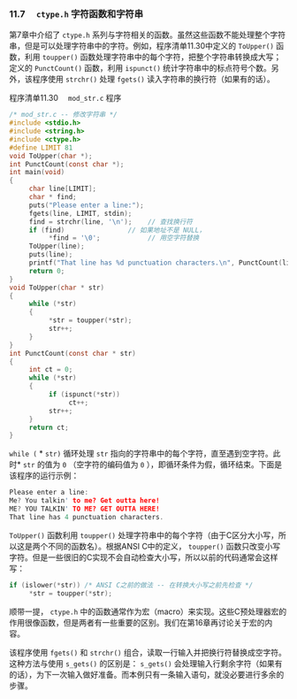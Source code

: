 ### 11.7　 `ctype.h` 字符函数和字符串

第7章中介绍了 `ctype.h` 系列与字符相关的函数。虽然这些函数不能处理整个字符串，但是可以处理字符串中的字符。例如，程序清单11.30中定义的 `ToUpper()` 函数，利用 `toupper()` 函数处理字符串中的每个字符，把整个字符串转换成大写；定义的 `PunctCount()` 函数，利用 `ispunct()` 统计字符串中的标点符号个数。另外，该程序使用 `strchr()` 处理 `fgets()` 读入字符串的换行符（如果有的话）。

程序清单11.30　 `mod_str.c` 程序

```c
/* mod_str.c -- 修改字符串 */
#include <stdio.h>
#include <string.h>
#include <ctype.h>
#define LIMIT 81
void ToUpper(char *);
int PunctCount(const char *);
int main(void)
{
     char line[LIMIT];
     char * find;
     puts("Please enter a line:");
     fgets(line, LIMIT, stdin);
     find = strchr(line, '\n');    // 查找换行符
     if (find)                // 如果地址不是 NULL，
          *find = '\0';            // 用空字符替换
     ToUpper(line);
     puts(line);
     printf("That line has %d punctuation characters.\n", PunctCount(line));
     return 0;
}
void ToUpper(char * str)
{
     while (*str)
     {
          *str = toupper(*str);
          str++;
     }
}
int PunctCount(const char * str)
{
     int ct = 0;
     while (*str)
     {
          if (ispunct(*str))
               ct++;
          str++;
     }
     return ct;
}
```

`while (` * `str)` 循环处理 `str` 指向的字符串中的每个字符，直至遇到空字符。此时* `str` 的值为 `0` （空字符的编码值为 `0` ），即循环条件为假，循环结束。下面是该程序的运行示例：

```c
Please enter a line:
Me? You talkin' to me? Get outta here!
ME? YOU TALKIN' TO ME? GET OUTTA HERE!
That line has 4 punctuation characters.

```

`ToUpper()` 函数利用 `toupper()` 处理字符串中的每个字符（由于C区分大小写，所以这是两个不同的函数名）。根据ANSI C中的定义， `toupper()` 函数只改变小写字符。但是一些很旧的C实现不会自动检查大小写，所以以前的代码通常会这样写：

```c
if (islower(*str)) /* ANSI C之前的做法 -- 在转换大小写之前先检查 */
     *str = toupper(*str);
```

顺带一提， `ctype.h` 中的函数通常作为宏（macro）来实现。这些C预处理器宏的作用很像函数，但是两者有一些重要的区别。我们在第16章再讨论关于宏的内容。

该程序使用 `fgets()` 和 `strchr()` 组合，读取一行输入并把换行符替换成空字符。这种方法与使用 `s_gets()` 的区别是： `s_gets()` 会处理输入行剩余字符（如果有的话），为下一次输入做好准备。而本例只有一条输入语句，就没必要进行多余的步骤。

